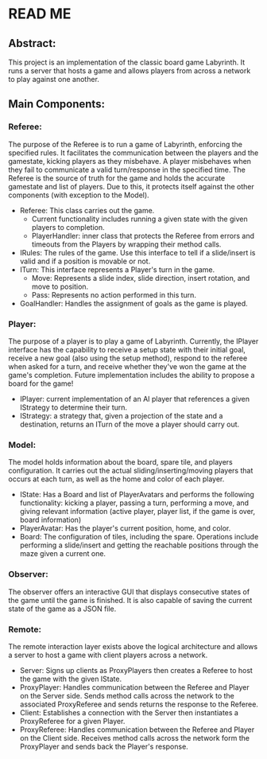 # READ ME
## Abstract:
This project is an implementation of the classic board game Labyrinth. 
It runs a server that hosts a game and allows players from across a network to play against one another.

## Main Components:

### Referee:
The purpose of the Referee is to run a game of Labyrinth, enforcing the specified rules.
It facilitates the communication between the players and the gamestate, kicking players as they misbehave.
A player misbehaves when they fail to communicate a valid turn/response in the specified time.
The Referee is the source of truth for the game and holds the accurate gamestate and list of players.
Due to this, it protects itself against the other components (with exception to the Model).

* Referee: This class carries out the game.
  * Current functionality includes running a given state with the given players to completion.
  * PlayerHandler: inner class that protects the Referee from errors and timeouts from the Players by wrapping their method calls.
* IRules: The rules of the game. Use this interface to tell if a slide/insert is valid and if a position is movable or not.
* ITurn: This interface represents a Player's turn in the game.
  * Move: Represents a slide index, slide direction, insert rotation, and move to position.
  * Pass: Represents no action performed in this turn.
* GoalHandler: Handles the assignment of goals as the game is played.

### Player:
The purpose of a player is to play a game of Labyrinth. Currently, the IPlayer interface has the capability to 
receive a setup state with their initial goal, receive a new goal (also using the setup method), 
respond to the referee when asked for a turn, and receive whether they've won the game at the game's completion.
Future implementation includes the ability to propose a board for the game! 
* IPlayer: current implementation of an AI player that references a given IStrategy to determine their turn.
* IStrategy: a strategy that, given a projection of the state and a destination, returns an ITurn of the move a player should carry out.

### Model:
The model holds information about the board, spare tile, and players configuration. It carries out the 
actual sliding/inserting/moving players that occurs at each turn, as well as the home and color of each player.
* IState: Has a Board and list of PlayerAvatars and performs the following functionality:
kicking a player, passing a turn, performing a move, and giving relevant information (active player, player list, if the game is over, board information)
* PlayerAvatar: Has the player's current position, home, and color.
* Board: The configuration of tiles, including the spare. Operations include performing a slide/insert and getting the reachable positions through the maze given a current one.


### Observer:
The observer offers an interactive GUI that displays consecutive states of the game until the game is finished.
It is also capable of saving the current state of the game as a JSON file.

### Remote:
The remote interaction layer exists above the logical architecture and allows a server to host a game with client players across a network.
* Server: Signs up clients as ProxyPlayers then creates a Referee to host the game with the given IState.
* ProxyPlayer: Handles communication between the Referee and Player on the Server side. Sends method calls 
across the network to the associated ProxyReferee and sends returns the response to the Referee.
* Client: Establishes a connection with the Server then instantiates a ProxyReferee for a given Player.
* ProxyReferee: Handles communication between the Referee and Player on the Client side. Receives method calls
across the network form the ProxyPlayer and sends back the Player's response.